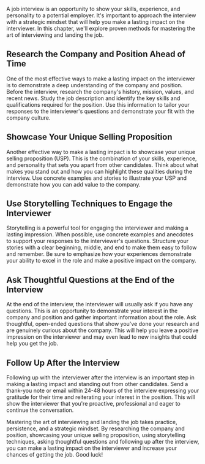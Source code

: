 
A job interview is an opportunity to show your skills, experience, and personality to a potential employer. It's important to approach the interview with a strategic mindset that will help you make a lasting impact on the interviewer. In this chapter, we'll explore proven methods for mastering the art of interviewing and landing the job.

Research the Company and Position Ahead of Time
-----------------------------------------------

One of the most effective ways to make a lasting impact on the interviewer is to demonstrate a deep understanding of the company and position. Before the interview, research the company's history, mission, values, and recent news. Study the job description and identify the key skills and qualifications required for the position. Use this information to tailor your responses to the interviewer's questions and demonstrate your fit with the company culture.

Showcase Your Unique Selling Proposition
----------------------------------------

Another effective way to make a lasting impact is to showcase your unique selling proposition (USP). This is the combination of your skills, experience, and personality that sets you apart from other candidates. Think about what makes you stand out and how you can highlight these qualities during the interview. Use concrete examples and stories to illustrate your USP and demonstrate how you can add value to the company.

Use Storytelling Techniques to Engage the Interviewer
-----------------------------------------------------

Storytelling is a powerful tool for engaging the interviewer and making a lasting impression. When possible, use concrete examples and anecdotes to support your responses to the interviewer's questions. Structure your stories with a clear beginning, middle, and end to make them easy to follow and remember. Be sure to emphasize how your experiences demonstrate your ability to excel in the role and make a positive impact on the company.

Ask Thoughtful Questions at the End of the Interview
----------------------------------------------------

At the end of the interview, the interviewer will usually ask if you have any questions. This is an opportunity to demonstrate your interest in the company and position and gather important information about the role. Ask thoughtful, open-ended questions that show you've done your research and are genuinely curious about the company. This will help you leave a positive impression on the interviewer and may even lead to new insights that could help you get the job.

Follow Up After the Interview
-----------------------------

Following up with the interviewer after the interview is an important step in making a lasting impact and standing out from other candidates. Send a thank-you note or email within 24-48 hours of the interview expressing your gratitude for their time and reiterating your interest in the position. This will show the interviewer that you're proactive, professional and eager to continue the conversation.

Mastering the art of interviewing and landing the job takes practice, persistence, and a strategic mindset. By researching the company and position, showcasing your unique selling proposition, using storytelling techniques, asking thoughtful questions and following up after the interview, you can make a lasting impact on the interviewer and increase your chances of getting the job. Good luck!
